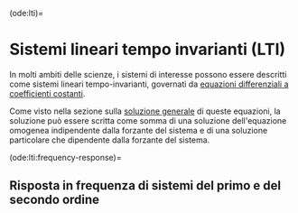 (ode:lti)=
# Sistemi lineari tempo invarianti (LTI)

In molti ambiti delle scienze, i sistemi di interesse possono essere descritti come sistemi lineari tempo-invarianti, governati da [equazioni differenziali a coefficienti costanti](ode-hs:types:linear-const).

Come visto nella sezione sulla [soluzione generale](ode-hs:types:linear-const:sol) di queste equazioni, la soluzione può essere scritta come somma di una soluzione dell'equazione omogenea indipendente dalla forzante del sistema e di una soluzione particolare che dipendente dalla forzante del sistema.

(ode:lti:frequency-response)=
## Risposta in frequenza di sistemi del primo e del secondo ordine




